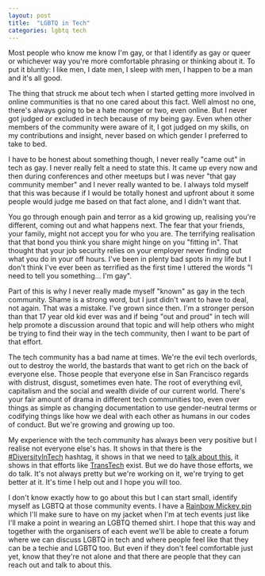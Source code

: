 ```yaml
---
layout: post
title:  "LGBTQ in Tech"
categories: lgbtq tech
---
```


Most people who know me know I'm gay, or that I identify as gay or queer
or whichever way you're more comfortable phrasing or thinking about it.
To put it bluntly: I like men, I date men, I sleep with men, I happen to
be a man and it's all good.

The thing that struck me about tech when I started getting more involved
in online communities is that no one cared about this fact. Well almost
no one, there's always going to be a hate monger or two, even online.
But I never got judged or excluded in tech because of my being gay. Even
when other members of the community were aware of it, I got judged on my
skills, on my contributions and insight, never based on which gender I
preferred to take to bed.

I have to be honest about something though, I never really "came out" in
tech as gay. I never really felt a need to state this. It came up every
now and then during conferences and other meetups but I was never "that
gay community member" and I never really wanted to be. I always told
myself that this was because if I would be totally honest and upfront
about it some people would judge me based on that fact alone, and I
didn't want that.

You go through enough pain and terror as a kid growing up, realising
you're different, coming out and what happens next. The fear that your
friends, your family, might not accept you for who you are. The
terrifying realisation that that bond you think you share might hinge on
you "fitting in". That thought that your job security relies on your
employer never finding out what you do in your off hours. I've been in
plenty bad spots in my life but I don't think I've ever been as
terrified as the first time I uttered the words "I need to tell you
something... I'm gay".

Part of this is why I never really made myself "known" as gay in the
tech community. Shame is a strong word, but I just didn't want to have
to deal, not again. That was a mistake. I've grown since then. I'm a
stronger person than that 17 year old kid ever was and if being "out and
proud" in tech will help promote a discussion around that topic and will
help others who might be trying to find their way in the tech community,
then I want to be part of that effort.

The tech community has a bad name at times. We're the evil tech
overlords, out to destroy the world, the bastards that want to get rich
on the back of everyone else. Those people that everyone else in San
Francisco regards with distrust, disgust, sometimes even hate. The root
of everything evil, capitalism and the social and wealth divide of our
current world. There's your fair amount of drama in different tech
communities too, even over things as simple as changing documentation to
use gender-neutral terms or codifying things like how we deal with each
other as humans in our codes of conduct. But we're growing and growing
up too.

My experience with the tech community has always been very positive but
I realise not everyone else's has. It shows in that there is the
[#DiversityInTech](https://twitter.com/hashtag/diversityintech)
hashtag, it shows in that we need to
[talk about this](https://web.archive.org/web/20190903192339/https://puppet.com/blog/womenintech-jessica-devita-of-microsoft),
it shows in that efforts like [TransTech](http://transtechsocial.org) exist.
But we do have those efforts, we do talk. It's not always pretty but we're
working on it, we're trying to get better at it. It's time I help out and I
hope you will too.

I don't know exactly how to go about this but I can start small,
identify myself as LGBTQ at those community events. I have a
[Rainbow Mickey pin](http://www.amazon.com/DISNEY-EXCLUSIVE-Mickey-Rainbow-Trading/dp/B0098QU6WY)
which I'll make sure to have on my jacket when I'm at tech
events just like I'll make a point in wearing an LGBTQ themed shirt. I
hope that this way and together with the organisers of each event we'll
be able to create a forum where we can discuss LGBTQ in tech and where
people feel like that they can be a techie and LGBTQ too. But even if
they don't feel comfortable just yet, know that they're not alone and
that there are people that they can reach out and talk to about this.
